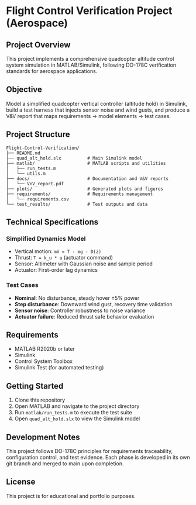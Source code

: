 # Flight Control Verification Project (Aerospace)

## Project Overview

This project implements a comprehensive quadcopter altitude control system simulation in MATLAB/Simulink, following DO-178C verification standards for aerospace applications.

## Objective

Model a simplified quadcopter vertical controller (altitude hold) in Simulink, build a test harness that injects sensor noise and wind gusts, and produce a V&V report that maps requirements → model elements → test cases.

## Project Structure

```
Flight-Control-Verification/
├── README.md
├── quad_alt_hold.slx          # Main Simulink model
├── matlab/                    # MATLAB scripts and utilities
│   ├── run_tests.m
│   └── utils.m
├── docs/                      # Documentation and V&V reports
│   └── VnV_report.pdf
├── plots/                     # Generated plots and figures
├── requirements/              # Requirements management
│   └── requirements.csv
└── test_results/              # Test outputs and data
```

## Technical Specifications

### Simplified Dynamics Model
- Vertical motion: `mẍ = T - mg - D(ż)`
- Thrust: `T = k_u * u` (actuator command)
- Sensor: Altimeter with Gaussian noise and sample period
- Actuator: First-order lag dynamics

### Test Cases
- **Nominal**: No disturbance, steady hover ±5% power
- **Step disturbance**: Downward wind gust, recovery time validation
- **Sensor noise**: Controller robustness to noise variance
- **Actuator failure**: Reduced thrust safe behavior evaluation

## Requirements

- MATLAB R2020b or later
- Simulink
- Control System Toolbox
- Simulink Test (for automated testing)

## Getting Started

1. Clone this repository
2. Open MATLAB and navigate to the project directory
3. Run `matlab/run_tests.m` to execute the test suite
4. Open `quad_alt_hold.slx` to view the Simulink model

## Development Notes

This project follows DO-178C principles for requirements traceability, configuration control, and test evidence. Each phase is developed in its own git branch and merged to main upon completion.

## License

This project is for educational and portfolio purposes.
